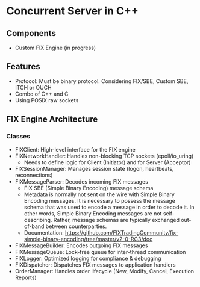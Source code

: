 # Concurrent Server in C++ 
## Components
- Custom FIX Engine (in progress)

## Features
- Protocol: Must be binary protocol. Considering FIX/SBE, Custom SBE, ITCH or OUCH
- Combo of C++ and C
- Using POSIX raw sockets

## FIX Engine Architecture
### Classes
- FIXClient: High-level interface for the FIX engine
- FIXNetworkHandler: Handles non-blocking TCP sockets (epoll/io_uring)
    - Needs to define logic for Client (Initiator) and for Server (Acceptor)
- FIXSessionManager: Manages session state (logon, heartbeats, reconnections)
- FIXMessageParser: Decodes incoming FIX messages
    - FIX SBE (Simple Binary Encoding) message schema
    - Metadata is normally not sent on the wire with Simple Binary Encoding messages. It is necessary to possess the message schema that was used to encode a message in order to decode it. In other words, Simple Binary Encoding messages are not self-describing. Rather, message schemas are typically exchanged out-of-band between counterparties.
    - Documentation: https://github.com/FIXTradingCommunity/fix-simple-binary-encoding/tree/master/v2-0-RC3/doc
- FIXMessageBuilder: Encodes outgoing FIX messages
- FIXMessageQueue: Lock-free queue for inter-thread communication
- FIXLogger: Optimized logging for compliance & debugging
- FIXDispatcher: Dispatches FIX messages to application handlers
- OrderManager: Handles order lifecycle (New, Modify, Cancel, Execution Reports)